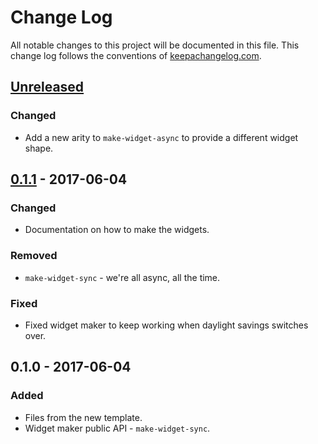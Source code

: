 # Change Log
All notable changes to this project will be documented in this file. This change log follows the conventions of [keepachangelog.com](http://keepachangelog.com/).

## [Unreleased]
### Changed
- Add a new arity to `make-widget-async` to provide a different widget shape.

## [0.1.1] - 2017-06-04
### Changed
- Documentation on how to make the widgets.

### Removed
- `make-widget-sync` - we're all async, all the time.

### Fixed
- Fixed widget maker to keep working when daylight savings switches over.

## 0.1.0 - 2017-06-04
### Added
- Files from the new template.
- Widget maker public API - `make-widget-sync`.

[Unreleased]: https://github.com/your-name/cljs-stars/compare/0.1.1...HEAD
[0.1.1]: https://github.com/your-name/cljs-stars/compare/0.1.0...0.1.1
